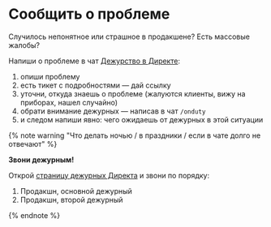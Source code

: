 # Сообщить о проблеме
Случилось непонятное или страшное в продакшене?
Есть массовые жалобы?


Напиши о проблеме в чат [Дежурство в Директе](https://t.me/joinchat/BV5nDA8hZb4SZxFddmlMnQ):

1. опиши проблему
1. есть тикет с подробностями — дай ссылку
1. уточни, откуда знаешь о проблеме (жалуются клиенты, вижу на приборах, нашел случайно)
1. обрати внимание дежурных — написав в чат `/onduty`
1. и следом напиши явно: чего ожидаешь от дежурных в этой ситуации

{% note warning "Что делать ночью / в праздники / если в чате долго не отвечают" %}

**Звони дежурным!**

<!-- TODO: причесать (кликабельны) телефоны там и включать здесь {% include notitle [телефоны прямо](../reference/duty.md#app-duty-phone) %} -->

Открой [страницу дежурных Директа](https://duty.mtrs.yandex-team.ru/project/direct/)
и звони по порядку:

1. Продакшн, основной дежурный
1. Продакшн, второй дежурный

{% endnote %}
